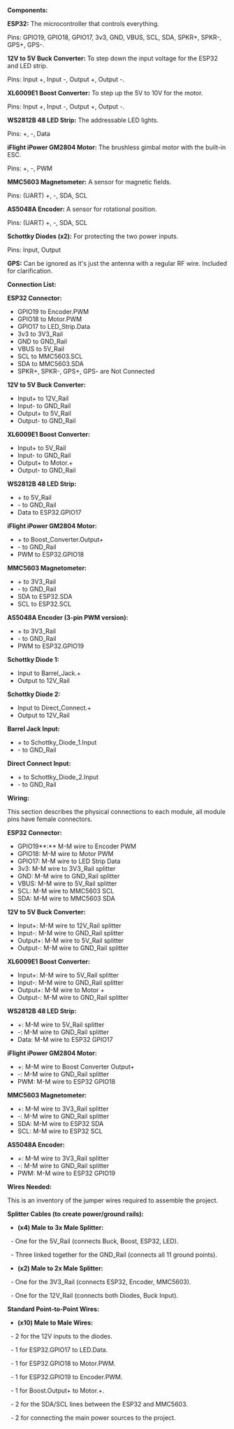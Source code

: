 **Components:**

**ESP32:** The microcontroller that controls everything.

Pins: GPIO19, GPIO18, GPIO17, 3v3, GND, VBUS, SCL, SDA, SPKR+, SPKR-, GPS+, GPS-.

**12V to 5V Buck Converter:** To step down the input voltage for the ESP32 and LED strip.

Pins: Input +, Input -, Output +, Output -.

**XL6009E1 Boost Converter:** To step up the 5V to 10V for the motor.

Pins: Input +, Input -, Output +, Output -.

**WS2812B 48 LED Strip:** The addressable LED lights.

Pins: +, -, Data

**iFlight iPower GM2804 Motor:** The brushless gimbal motor with the built-in ESC.

Pins: +, -, PWM

**MMC5603 Magnetometer:** A sensor for magnetic fields.

Pins: (UART) +, -, SDA, SCL

**AS5048A Encoder:** A sensor for rotational position.

Pins: (UART) +, -, SDA, SCL

**Schottky Diodes (x2):** For protecting the two power inputs.

Pins: Input, Output

**GPS:** Can be ignored as it's just the antenna with a regular RF wire. Included for clarification.







**Connection List:**

**ESP32 Connector:**

* GPIO19 to Encoder.PWM
* GPIO18 to Motor.PWM
* GPIO17 to LED\_Strip.Data
* 3v3 to 3V3\_Rail
* GND to GND\_Rail
* VBUS to 5V\_Rail
* SCL to MMC5603.SCL
* SDA to MMC5603.SDA
* SPKR+, SPKR-, GPS+, GPS- are Not Connected



**12V to 5V Buck Converter:**

* Input+ to 12V\_Rail
* Input- to GND\_Rail
* Output+ to 5V\_Rail
* Output- to GND\_Rail



**XL6009E1 Boost Converter:**

* Input+ to 5V\_Rail
* Input- to GND\_Rail
* Output+ to Motor.+
* Output- to GND\_Rail



**WS2812B 48 LED Strip:**

* \+ to 5V\_Rail
* \- to GND\_Rail
* Data to ESP32.GPIO17



**iFlight iPower GM2804 Motor:**

* \+ to Boost\_Converter.Output+
* \- to GND\_Rail
* PWM to ESP32.GPIO18



**MMC5603 Magnetometer:**

* \+ to 3V3\_Rail
* \- to GND\_Rail
* SDA to ESP32.SDA
* SCL to ESP32.SCL



**AS5048A Encoder (3-pin PWM version):**

* \+ to 3V3\_Rail
* \- to GND\_Rail
* PWM to ESP32.GPIO19



**Schottky Diode 1:**

* Input to Barrel\_Jack.+
* Output to 12V\_Rail



**Schottky Diode 2:**

* Input to Direct\_Connect.+
* Output to 12V\_Rail



**Barrel Jack Input:**

* \+ to Schottky\_Diode\_1.Input
* \- to GND\_Rail



**Direct Connect Input:**

* \+ to Schottky\_Diode\_2.Input
* \- to GND\_Rail







**Wiring:**

This section describes the physical connections to each module, all module pins have female connectors.



**ESP32 Connector:**

* GPIO19**:** M-M wire to Encoder PWM
* GPIO18: M-M wire to Motor PWM
* GPIO17: M-M wire to LED Strip Data
* 3v3: M-M wire to 3V3\_Rail splitter
* GND: M-M wire to GND\_Rail splitter
* VBUS: M-M wire to 5V\_Rail splitter
* SCL: M-M wire to MMC5603 SCL
* SDA: M-M wire to MMC5603 SDA



**12V to 5V Buck Converter:**

* Input+: M-M wire to 12V\_Rail splitter
* Input-: M-M wire to GND\_Rail splitter
* Output+: M-M wire to 5V\_Rail splitter
* Output-: M-M wire to GND\_Rail splitter



**XL6009E1 Boost Converter:**

* Input+: M-M wire to 5V\_Rail splitter
* Input-: M-M wire to GND\_Rail splitter
* Output+: M-M wire to Motor +
* Output-: M-M wire to GND\_Rail splitter



**WS2812B 48 LED Strip:**

* +: M-M wire to 5V\_Rail splitter
* -: M-M wire to GND\_Rail splitter
* Data: M-M wire to ESP32 GPIO17



**iFlight iPower GM2804 Motor:**

* +: M-M wire to Boost Converter Output+
* -: M-M wire to GND\_Rail splitter
* PWM: M-M wire to ESP32 GPIO18



**MMC5603 Magnetometer:**

* +: M-M wire to 3V3\_Rail splitter
* -: M-M wire to GND\_Rail splitter
* SDA: M-M wire to ESP32 SDA
* SCL: M-M wire to ESP32 SCL



**AS5048A Encoder:**

* +: M-M wire to 3V3\_Rail splitter
* -: M-M wire to GND\_Rail splitter
* PWM: M-M wire to ESP32 GPIO19







**Wires Needed:**

This is an inventory of the jumper wires required to assemble the project.



**Splitter Cables (to create power/ground rails):**

* **(x4) Male to 3x Male Splitter:**

&nbsp;	- One for the 5V\_Rail (connects Buck, Boost, ESP32, LED).

&nbsp;	- Three linked together for the GND\_Rail (connects all 11 ground points).



* **(x2) Male to 2x Male Splitter:**

&nbsp;	- One for the 3V3\_Rail (connects ESP32, Encoder, MMC5603).

&nbsp;	- One for the 12V\_Rail (connects both Diodes, Buck Input).



**Standard Point-to-Point Wires:**

* **(x10) Male to Male Wires:**

&nbsp;	- 2 for the 12V inputs to the diodes.

&nbsp;	- 1 for ESP32.GPIO17 to LED.Data.

&nbsp;	- 1 for ESP32.GPIO18 to Motor.PWM.

&nbsp;	- 1 for ESP32.GPIO19 to Encoder.PWM.

&nbsp;	- 1 for Boost.Output+ to Motor.+.

&nbsp;	- 2 for the SDA/SCL lines between the ESP32 and MMC5603.

&nbsp;	- 2 for connecting the main power sources to the project.





